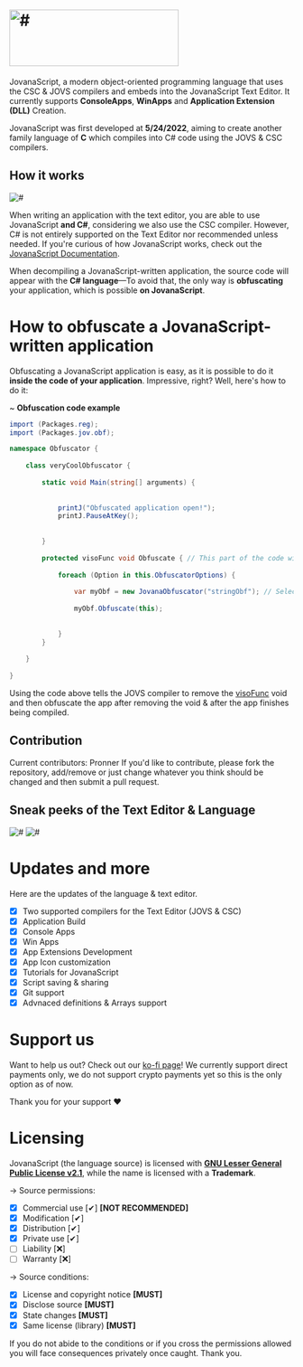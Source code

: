 # <img src="https://media.discordapp.net/attachments/916226674071339010/978708607426244608/JovanaScriptBanner.png" width="300" height="100" alt="#">

JovanaScript, a modern object-oriented programming language that uses the CSC & JOVS compilers and embeds into the JovanaScript Text Editor. It currently supports **ConsoleApps**, **WinApps** and **Application Extension (DLL)** Creation. 

JovanaScript was first developed at **5/24/2022**, aiming to create another family language of **C** which compiles into C# code using the JOVS & CSC compilers.

## How it works

<img src="https://media.discordapp.net/attachments/916226674071339010/979798207242575902/unknown.png" alt="#">

When writing an application with the text editor, you are able to use JovanaScript **and C#**, considering we also use the CSC compiler. However, C# is not entirely supported on the Text Editor nor recommended unless needed. If you're curious of how JovanaScript works, check out the [JovanaScript Documentation](/#).

When decompiling a JovanaScript-written application, the source code will appear with the **C# language**—To avoid that, the only way is **obfuscating** your application, which is possible **on JovanaScript**.

# How to obfuscate a JovanaScript-written application

Obfuscating a JovanaScript application is easy, as it is possible to do it **inside the code of your application**. Impressive, right? Well, here's how to do it:

~ **Obfuscation code example**

```csharp
import (Packages.reg);
import (Packages.jov.obf);

namespace Obfuscator {
    
    class veryCoolObfuscator {
        
        static void Main(string[] arguments) {
            
            
            printJ("Obfuscated application open!");
            printJ.PauseAtKey();
            
            
        }
        
        protected visoFunc void Obfuscate { // This part of the code will not be visible after decompiling since it has used the visoFunc method to automatically run and get removed.
            
            foreach (Option in this.ObfuscatorOptions) {
                
                var myObf = new JovanaObfuscator("stringObf"); // Select the Obfuscation Methods (e.g. stringObf, metaObf, relocator, config4, garbage, antidebug, dnspykill)
                
                myObf.Obfuscate(this);
                
                
            }
        }
        
    }
    
}
```

Using the code above tells the JOVS compiler to remove the [visoFunc](/#) void and then obfuscate the app after removing the void & after the app finishes being compiled.

## Contribution

Current contributors: Pronner
If you'd like to contribute, please fork the repository, add/remove or just change whatever you think should be changed and then submit a pull request.

## Sneak peeks of the Text Editor & Language

<img src="https://media.discordapp.net/attachments/940575794110038017/979729931657416754/unknown.png?width=918&height=473" alt="#">
<img src="https://images-ext-1.discordapp.net/external/7unP7-T1Uk0996Fx26v7WEoRx0fssQejpuaGmehsypg/%3Fwidth%3D842%26height%3D473/https/media.discordapp.net/attachments/975412170735104013/979793706766970900/unknown.png" alt="#">

 # Updates and more
 Here are the updates of the language & text editor.

- [x] Two supported compilers for the Text Editor (JOVS & CSC)
- [x] Application Build
- [x] Console Apps
- [x] Win Apps
- [x] App Extensions Development
- [x] App Icon customization
- [x] Tutorials for JovanaScript
- [x] Script saving & sharing
- [x] Git support
- [x] Advnaced definitions & Arrays support

# Support us

Want to help us out? Check out our [ko-fi page](https://ko-fi.com/JovanaScript)! We currently support direct payments only, we do not support crypto payments yet so this is the only option as of now.

Thank you for your support ♥

# Licensing

JovanaScript (the language source) is licensed with [**GNU Lesser General Public License v2.1**](https://github.com/Pronner/JovanaScript/blob/main/LICENSE), while the name is licensed with a **Trademark**.

-> Source permissions:

- [x] Commercial use [✔] **[NOT RECOMMENDED]**
- [x] Modification [✔]
- [x] Distribution [✔]
- [x] Private use [✔]
- [ ] Liability [❌]
- [ ] Warranty [❌]

-> Source conditions:

- [x] License and copyright notice **[MUST]**
- [x] Disclose source **[MUST]**
- [x] State changes **[MUST]**
- [x] Same license (library) **[MUST]**

If you do not abide to the conditions or if you cross the permissions allowed you will face consequences privately once caught.
Thank you.
